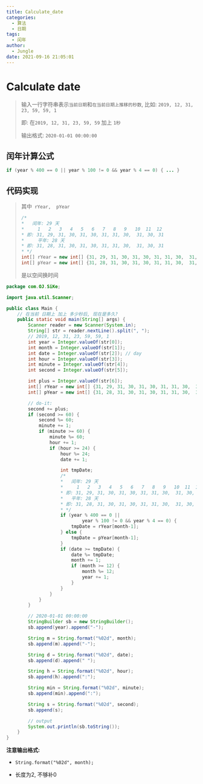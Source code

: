 ```yaml
---
title: Calculate_date
categories:
  - 算法
  - 日期
tags:
  - 闰年
author:
  - Jungle
date: 2021-09-16 21:05:01
---
```


# Calculate date

> 输入一行字符串表示`当前日期`和`在当前日期上推移的秒数`, 比如: `2019, 12, 31, 23, 59, 59, 1`
>
> 即: 在`2019, 12, 31, 23, 59, 59` 加上 `1秒`
>
> 输出格式: `2020-01-01 00:00:00`



## 闰年计算公式

```java
if (year % 400 == 0 || year % 100 != 0 && year % 4 == 0) { ... }
```



## 代码实现

> 其中` rYear,  pYear`
>
> ```java
> /*
> *   闰年: 29 天
> *     1   2   3   4   5   6   7   8   9   10  11  12
> * 即: 31, 29, 31, 30, 31, 30, 31, 31, 30,  31, 30, 31
> * 	平年: 28 天
> * 即: 31, 28, 31, 30, 31, 30, 31, 31, 30,  31, 30, 31
> * */
> int[] rYear = new int[] {31, 29, 31, 30, 31, 30, 31, 31, 30,  31, 30, 31};
> int[] pYear = new int[] {31, 28, 31, 30, 31, 30, 31, 31, 30,  31, 30, 31};
> ```
>
> 是以空间换时间

```java
package com.OJ.SiKe;

import java.util.Scanner;

public class Main {
    // 在当前 日期上 加上 多少秒后, 现在是多久?
    public static void main(String[] args) {
        Scanner reader = new Scanner(System.in);
        String[] str = reader.nextLine().split(", ");
        // 2019, 12, 31, 23, 59, 59, 1
        int year = Integer.valueOf(str[0]);
        int month = Integer.valueOf(str[1]);
        int date = Integer.valueOf(str[2]); // day
        int hour = Integer.valueOf(str[3]);
        int minute = Integer.valueOf(str[4]);
        int second = Integer.valueOf(str[5]);

        int plus = Integer.valueOf(str[6]);
        int[] rYear = new int[] {31, 29, 31, 30, 31, 30, 31, 31, 30,  31, 30, 31};
        int[] pYear = new int[] {31, 28, 31, 30, 31, 30, 31, 31, 30,  31, 30, 31};

        // do-it:
        second += plus;
        if (second >= 60) {
            second %= 60;
            minute += 1;
            if (minute >= 60) {
                minute %= 60;
                hour += 1;
                if (hour >= 24) {
                    hour %= 24;
                    date += 1;

                    int tmpDate;
                    /*
                    *   闰年: 29 天
                    *     1   2   3   4   5   6   7   8   9   10  11  12
                    * 即: 31, 29, 31, 30, 31, 30, 31, 31, 30,  31, 30, 31
                    * 	平年: 28 天
                    * 即: 31, 28, 31, 30, 31, 30, 31, 31, 30,  31, 30, 31
                    * */
                    if (year % 400 == 0 ||
                            year % 100 != 0 && year % 4 == 0) {
                        tmpDate = rYear[month-1];
                    } else {
                        tmpDate = pYear[month-1];
                    }
                    if (date >= tmpDate) {
                        date %= tmpDate;
                        month += 1;
                        if (month >= 12) {
                            month %= 12;
                            year += 1;
                        }
                    }
                }
            }
        }

        // 2020-01-01 00:00:00
        StringBuilder sb = new StringBuilder();
        sb.append(year).append("-");

        String m = String.format("%02d", month);
        sb.append(m).append("-");

        String d = String.format("%02d", date);
        sb.append(d).append(" ");

        String h = String.format("%02d", hour);
        sb.append(h).append(":");

        String min = String.format("%02d", minute);
        sb.append(min).append(":");

        String s = String.format("%02d", second);
        sb.append(s);

        // output
        System.out.println(sb.toString());
    }
}
```

**注意输出格式:** 

- `String.format("%02d", month);`

- 长度为2, 不够补0